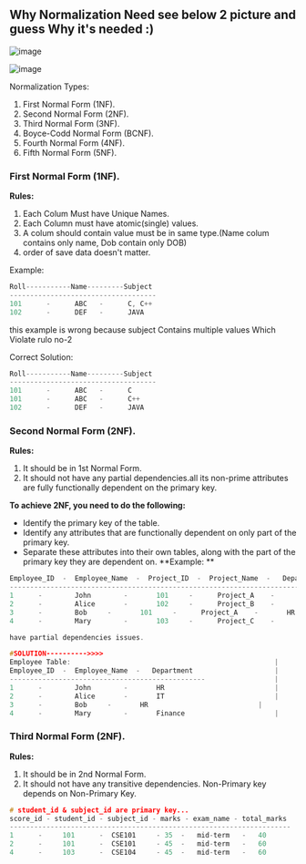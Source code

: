 ## Why Normalization Need see below 2 picture and guess Why it's needed :)
![image](https://github.com/Abdul-Aziz026/DataBase-interview-Question/assets/57495952/ed487e7d-075f-4062-842f-a156c5983975)

![image](https://github.com/Abdul-Aziz026/DataBase-interview-Question/assets/57495952/ad8cb8fa-b12c-4a17-9bce-9c36bf89f41b)


Normalization Types:
1. First Normal Form (1NF).
2. Second Normal Form (2NF).
3. Third Normal Form (3NF).
4. Boyce-Codd Normal Form (BCNF).
5. Fourth Normal Form (4NF).
6. Fifth Normal Form (5NF).

### First Normal Form (1NF).
**Rules:**
1. Each Colum Must have Unique Names.
2. Each Column must have atomic(single) values.
3. A colum should contain value must be in same type.(Name colum contains only name, Dob contain only DOB)
4. order of save data doesn't matter.

Example:   
```cpp
Roll-----------Name---------Subject   
------------------------------------   
101      -      ABC   -      C, C++   
102      -      DEF   -      JAVA
```

this example is wrong because subject Contains multiple values
Which Violate rulo no-2

Correct Solution:   
```cpp
Roll-----------Name---------Subject   
------------------------------------   
101      -      ABC   -      C   
101      -      ABC   -      C++   
102      -      DEF   -      JAVA
```


### Second Normal Form (2NF).
**Rules:**
1. It should be in 1st Normal Form.
2. It should not have any partial dependencies.all its non-prime attributes are fully functionally dependent on the primary key.

**To achieve 2NF, you need to do the following:**

- Identify the primary key of the table.
- Identify any attributes that are functionally dependent on only part of the primary key.
- Separate these attributes into their own tables, along with the part of the primary key they are dependent on.
**Example: **
```cpp
Employee_ID  -  Employee_Name  -  Project_ID  -  Project_Name  -   Department
--------------------------------------------------------------------------------
1      -        John	    -       101	    -      Project_A    -   	HR
2      -        Alice	    -       102	    -      Project_B    -   	IT
3      -        Bob	    -       101     -      Project_A    -     	HR
4      -        Mary	    -       103	    -      Project_C    -   	Finance

have partial dependencies issues.

#SOLUTION---------->>>>
Employee Table:                                                  |                      Project Table:
Employee_ID  -  Employee_Name  -   Department                    |                      Project_ID  -  Project_Name
------------------------------------------------                 |                      -------------------------------
1      -        John	    -       HR                           |                       101    -       Project_A
2      -        Alice	    -       IT                           |                       102     -      Project_B
3      -        Bob	    -       HR                           |                       103     -      Project_C
4      -        Mary	    -       Finance                      |                      
```
### 
### Third Normal Form (2NF).
**Rules:**
1. It should be in 2nd Normal Form.
2. It should not have any transitive dependencies. Non-Primary key depends on Non-Primary Key.
```cpp
# student_id & subject_id are primary key...
score_id - student_id - subject_id - marks - exam_name - total_marks
---------------------------------------------------------------------
1      -     101      -  CSE101     - 35  -   mid-term   -   40
2      -     101      -  CSE101     - 45  -   mid-term   -   60
4      -     103      -  CSE104     - 45  -   mid-term   -   60
```
